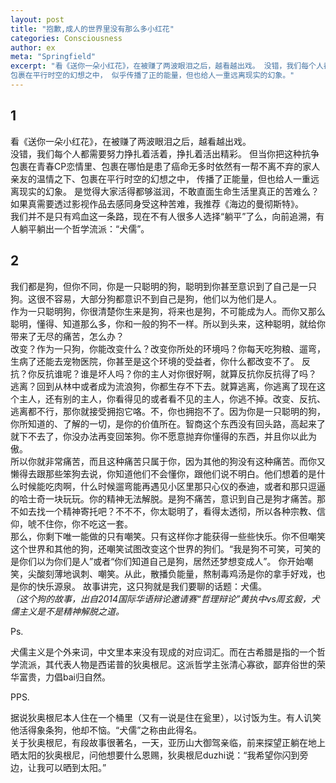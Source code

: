 ```yaml
---
layout: post
title: "抱歉,成人的世界里没有那么多小红花"
categories: Consciousness
author: ex
meta: "Springfield"
excerpt: "看《送你一朵小红花》，在被赚了两波眼泪之后，越看越出戏。 没错，我们每个人都需要努力挣扎着活，挣扎着活出精彩。 但当你把这种抗争包裹在青春CP恋情里、包裹在哪怕是患了癌命无多时依然有一帮不离不弃的家人亲友的温情之下、  
包裹在平行时空的幻想之中， 似乎传播了正的能量，但也给人一重远离现实的幻象。"
---
```

  
## 1
看《送你一朵小红花》，在被赚了两波眼泪之后，越看越出戏。  
没错，我们每个人都需要努力挣扎着活着，挣扎着活出精彩。 但当你把这种抗争包裹在青春CP恋情里、包裹在哪怕是患了癌命无多时依然有一帮不离不弃的家人亲友的温情之下、包裹在平行时空的幻想之中， 传播了正能量，但也给人一重远离现实的幻象。 是觉得大家活得都够滋润，不敢直面生命生活里真正的苦难么？如果真需要透过影视作品去感同身受这种苦难，我推荐《海边的曼彻斯特》。  
我们并不是只有鸡血这一条路，现在不有人很多人选择“躺平”了么，向前追溯，有人躺平躺出一个哲学流派：“犬儒”。

## 2  
我们都是狗，但你不同，你是一只聪明的狗，聪明到你甚至意识到了自己是一只狗。这很不容易，大部分狗都意识不到自己是狗，他们以为他们是人。  
作为一只聪明狗，你很清楚你生来是狗，将来也是狗，不可能成为人。而你又那么聪明，懂得、知道那么多，你和一般的狗不一样。所以到头来，这种聪明，就给你带来了无尽的痛苦，怎么办？  
改变？作为一只狗，你能改变什么？改变你所处的环境吗？你每天吃狗粮、遛弯，生病了还能去宠物医院，你甚至是这个环境的受益者，你什么都改变不了。 反抗？你反抗谁呢？谁是坏人吗？你的主人对你很好啊，就算反抗你反抗得了吗？  
逃离？回到从林中或者成为流浪狗，你都生存不下去。就算逃离，你逃离了现在这个主人，还有别的主人，你看得见的或者看不见的主人，你逃不掉。改变、反抗、逃离都不行，那你就接受拥抱它咯。不，你也拥抱不了。因为你是一只聪明的狗，你所知道的、了解的一切，是你的价值所在。智商这个东西没有回头路，高起来了就下不去了，你没办法再变回笨狗。你不愿意抛弃你懂得的东西，并且你以此为傲。  
所以你就非常痛苦，而且这种痛苦只属于你，因为其他的狗没有这种痛苦。而你又懒得去跟那些笨狗去说，你知道他们不会懂你，跟他们说不明白。他们想着的是什么时候能吃肉啊，什么时候遛弯能再遇见小区里那只心仪的泰迪，或者和那只逗逼的哈士奇一块玩玩。你的精神无法解脱。是狗不痛苦，意识到自己是狗才痛苦。那不如去找一个精神寄托吧？不不不，你太聪明了，看得太透彻，所以各种宗教、信仰，唬不住你，你不吃这一套。   
那么，你剩下唯一能做的只有嘲笑。只有这样你才能获得一些些快乐。你不但嘲笑这个世界和其他的狗，还嘲笑试图改变这个世界的狗们。“我是狗不可笑，可笑的是你们以为你们是人”或者“你们知道自己是狗，居然还梦想变成人”。 
你开始嘲笑，尖酸刻薄地讽刺、嘲笑。从此，散播负能量，熬制毒鸡汤是你的拿手好戏，也是你的快乐源泉。 故事讲完，这只狗就是我们要聊的话题：犬儒。   
_（这个狗的故事，出自2014国际华语辩论邀请赛“哲理辩论”黄执中vs周玄毅，犬儒主义是不是精神解脱之道。_

Ps.

犬儒主义是个外来词，中文里本来没有现成的对应词汇。而在古希腊是指的一个哲学流派，其代表人物是西诺普的狄奥根尼。这派哲学主张清心寡欲，鄙弃俗世的荣华富贵，力倡bai归自然。

PPS. 
 
据说狄奥根尼本人住在一个桶里（又有一说是住在瓮里），以讨饭为生。有人讥笑他活得象条狗，他却不恼。“犬儒”之称由此得名。  
关于狄奥根尼，有段故事很著名，一天，亚历山大御驾亲临，前来探望正躺在地上晒太阳的狄奥根尼，问他想要什么恩赐，狄奥根尼duzhi说：“我希望你闪到旁边，让我可以晒到太阳。”




